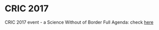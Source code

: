 # CRIC 2017
CRIC 2017 event - a Science Without of Border
Full Agenda: check [here](https://sites.google.com/view/cric)
